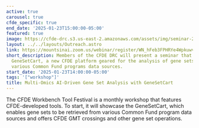```yaml
---
active: true
carousel: true
cfde_specific: true
end_date: '2025-01-23T15:00:00-05:00'
featured: true
image: https://cfde-drc.s3.us-east-2.amazonaws.com/assets/img/seminar-250123-1.png
layout: ../../layouts/Outreach.astro
link: https://mountsinai.zoom.us/webinar/register/WN_hFeb3FPHRYe4WpkuwvQ24w#/registration
short_description: Members of the CFDE DRC will present a seminar that will demonstrate
  GeneSetCart, a new CFDE platform geared for the analysis of gene sets created from
  various Common Fund programs data sources.
start_date: '2025-01-23T14:00:00-05:00'
tags: '["workshop"]'
title: Multi-Omics AI-Driven Gene Set Analysis with GeneSetCart
---
```

The CFDE Workbench Tool Festival is a monthly workshop that features CFDE-developed tools. To start, it will showcase the GeneSetCart, which enables gene sets to be retrieved from various Common Fund program data sources and offers CFDE GMT crossings and other gene set operations.